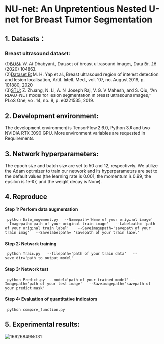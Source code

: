 #  NU-net: An Unpretentious Nested U-net for Breast Tumor Segmentation

## 1. Datasets：
### Breast ultrasound dataset:
(1)[BUSI:](https://doi.org/10.1016/j.dib.2019.104863) W. Al-Dhabyani., Dataset of breast ultrasound images, Data Br. 28 (2020) 104863.  
(2)[Dataset B:](https://doi.org/10.1016/j.artmed.2020.101880) M. H. Yap et al., Breast ultrasound region of interest detection and lesion localisation, Artif. Intell. Med., vol. 107, no. August 2019, p. 101880, 2020.  
(3)[STU:](https://doi.org/10.1371/journal.pone.0221535) Z. Zhuang, N. Li, A. N. Joseph Raj, V. G. V Mahesh, and S. Qiu, “An RDAU-NET model for lesion segmentation in breast ultrasound images,” PLoS One, vol. 14, no. 8, p. e0221535, 2019.  

## 2. Development environment:
The development environment is TensorFlow 2.6.0, Python 3.6 and two NVIDIA RTX 3090 GPU. More environment variables are requested in Requirements.
	
## 3. Network hyperparameters:
The epoch size and batch size are set to 50 and 12, respectively. We utilize the Adam optimizer to train our network and its hyperparameters are set to the default values (the learning rate is 0.001, the momentum is 0.99, the epsilon is 1e-07, and the weight decay is None).

## 4. Reproduce
#### Step 1: Perform data augmentation
     python Data_augement.py   --Namepath='Name of your original image'   --Imagepath='path of your original train image'   --Labelpath= 'path of your original train label'    --Saveimagepath='savepath of your train imag'   --Savelabelpath= 'savepath of your train label' 

#### Step 2: Network training
     python Train.py   --filepath='path of your train data'   --save_dir='path to output model'
     
#### Step 3: Network test
     python Predict.py  --model='path of your trained model' --Imagepath='path of your test image'   --Saveimagepath='savepath of your predict mask'     
     
#### Step 4: Evaluation of quantitative indicators
     python compare_function.py    
     
## 5. Experimental results:

![1662684955131](https://user-images.githubusercontent.com/52651150/189250438-bd4178e4-b4cd-4909-b09c-51d4338dc011.png)

